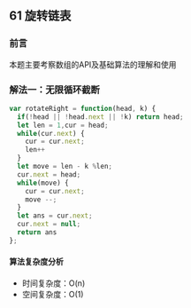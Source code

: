 ## 61 旋转链表

### 前言
本题主要考察数组的API及基础算法的理解和使用


### 解法一：无限循环截断


```js
var rotateRight = function(head, k) {
  if(!head || !head.next || !k) return head;
  let len = 1,cur = head;
  while(cur.next) {
    cur = cur.next;
    len++
  }
  let move = len - k %len;
  cur.next = head;
  while(move) {
    cur = cur.next;
    move --;
  }
  let ans = cur.next;
  cur.next = null;
  return ans
};
```

#### 算法复杂度分析
- 时间复杂度：O(n)
- 空间复杂度：O(1) 
&nbsp;
    